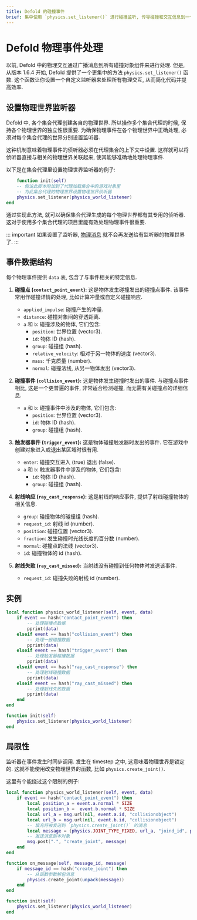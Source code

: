 ```yaml
---
title: Defold 的碰撞事件
brief: 集中使用 `physics.set_listener()` 进行碰撞监听, 传导碰撞和交互信息到一个指定函数里.
---
```


# Defold 物理事件处理

以前, Defold 中的物理交互通过广播消息到所有碰撞对象组件来进行处理. 但是, 从版本 1.6.4 开始, Defold 提供了一个更集中的方法 `physics.set_listener()` 函数. 这个函数让你设置一个自定义监听器来处理所有物理交互, 从而简化代码并提高效率.

## 设置物理世界监听器

Defold 中, 各个集合代理创建各自的物理世界. 所以操作多个集合代理的时候, 保持各个物理世界的独立性很重要. 为确保物理事件在各个物理世界中正确处理, 必须对每个集合代理的世界分别设置监听器.

这钟机制意味着物理事件的侦听器必须在代理集合的上下文中设置. 这样就可以将侦听器直接与相关的物理世界关联起来, 使其能够准确地处理物理事件.

以下是在集合代理里设置物理世界监听器的例子:

```lua
	function init(self)
    -- 假设此脚本附加到了代理加载集合中的游戏对象里
    -- 为此集合代理的物理世界设置物理世界侦听器
    physics.set_listener(physics_world_listener)
end
```

通过实现此方法, 就可以确保集合代理生成的每个物理世界都有其专用的侦听器. 这对于使用多个集合代理的项目里能有效处理物理事件很重要.

::: important
如果设置了监听器, [物理消息](/manuals/physics-messages) 就不会再发送给有监听器的物理世界了.
:::

## 事件数据结构

每个物理事件提供 `data` 表, 包含了与事件相关的特定信息.

1. **碰撞点 (`contact_point_event`):**
这是物体发生碰撞发出的碰撞点事件. 该事件常用作碰撞详情的处理, 比如计算冲量或自定义碰撞响应.

   - `applied_impulse`: 碰撞产生的冲量.
   - `distance`: 碰撞对象间的穿透距离.
   - `a` 和 `b`: 碰撞涉及的物体, 它们包含:
     - `position`: 世界位置 (vector3).
     - `id`: 物体 ID (hash).
     - `group`: 碰撞组 (hash).
     - `relative_velocity`: 相对于另一物体的速度 (vector3).
     - `mass`: 千克质量 (number).
     - `normal`: 碰撞法线, 从另一物体发出 (vector3).

2. **碰撞事件 (`collision_event`):**
这是物体发生碰撞时发出的事件. 与碰撞点事件相比, 这是一个更普遍的事件, 非常适合检测碰撞, 而无需有关碰撞点的详细信息.

   - `a` 和 `b`: 碰撞事件中涉及的物体, 它们包含:
     - `position`: 世界位置 (vector3).
     - `id`: 物体 ID (hash).
     - `group`: 碰撞组 (hash).

3. **触发器事件 (`trigger_event`):** 
这是物体碰撞触发器时发出的事件. 它在游戏中创建对象进入或退出某区域时很有用.

   - `enter`: 碰撞交互进入 (true) 退出 (false).
   - `a` 和 `b`: 触发器事件中涉及的物体, 它们包含:
     - `id`: 物体 ID (hash).
     - `group`: 碰撞组 (hash).

4. **射线响应 (`ray_cast_response`):**
这是射线的响应事件, 提供了射线碰撞物体的相关信息.

   - `group`: 碰撞物体的碰撞组 (hash).
   - `request_id`: 射线 id (number).
   - `position`: 碰撞位置 (vector3).
   - `fraction`: 发生碰撞时光线长度的百分数 (number).
   - `normal`: 碰撞点的法线 (vector3).
   - `id`: 碰撞物体的 id (hash).

5. **射线失败 (`ray_cast_missed`):**
当射线没有碰撞到任何物体时发送该事件.

   - `request_id`: 碰撞失败的射线 id (number).

## 实例

```lua
local function physics_world_listener(self, event, data)
    if event == hash("contact_point_event") then
        -- 处理碰撞点数据
        pprint(data)
    elseif event == hash("collision_event") then
        -- 处理一般碰撞数据
        pprint(data)
    elseif event == hash("trigger_event") then
        -- 处理触发器碰撞数据
        pprint(data)
    elseif event == hash("ray_cast_response") then
        -- 处理射线碰撞数据
        pprint(data)
    elseif event == hash("ray_cast_missed") then
        -- 处理射线失败数据
        pprint(data)
    end
end

function init(self)
    physics.set_listener(physics_world_listener)
end
```

## 局限性

监听器在事件发生时同步调用. 发生在 timestep 之中, 这意味着物理世界是锁定的. 这就不能使用改变物理世界的函数, 比如  `physics.create_joint()`.

这里有个能绕过这个限制的例子:
```lua
local function physics_world_listener(self, event, data)
    if event == hash("contact_point_event") then
        local position_a = event.a.normal * SIZE
        local position_b =  event.b.normal * SIZE
        local url_a = msg.url(nil, event.a.id, "collisionobject")
        local url_b = msg.url(nil, event.b.id, "collisionobject")
        -- 填充将被发送到 `physics.create_joint()` 的消息
        local message = {physics.JOINT_TYPE_FIXED, url_a, "joind_id", position_a, url_b, position_b, {max_length = SIZE}}
        -- 发送消息到本对象
        msg.post(".", "create_joint", message)
    end
end

function on_message(self, message_id, message)
    if message_id == hash("create_joint") then
        -- 从函数参数解包消息
        physics.create_joint(unpack(message))
    end
end

function init(self)
    physics.set_listener(physics_world_listener)
end
```